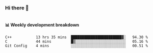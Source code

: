 ### Hi there 👋

<img  src="https://github-readme-stats.vercel.app/api?username=bokket&show_icons=true" alt="">

<img align="right" src="https://github-readme-stats.vercel.app/api/top-langs/?username=bokket" alt="">

#### :bar_chart: Weekly development breakdown


<!--START_SECTION:waka-->
```text
C++           13 hrs 35 mins  ███████████████████████▓░   94.30 % 
C             44 mins         █▒░░░░░░░░░░░░░░░░░░░░░░░   05.16 % 
Git Config    4 mins          ░░░░░░░░░░░░░░░░░░░░░░░░░   00.51 % 
```
<!--END_SECTION:waka-->

<!--
**bokket/bokket** is a ✨ _special_ ✨ repository because its `README.md` (this file) appears on your GitHub profile.

Here are some ideas to get you started:

- 🔭 I’m currently working on ...
- 🌱 I’m currently learning ...
- 👯 I’m looking to collaborate on ...
- 🤔 I’m looking for help with ...
- 💬 Ask me about ...
- 📫 How to reach me: ...
- 😄 Pronouns: ...
- ⚡ Fun fact: ...
-->
